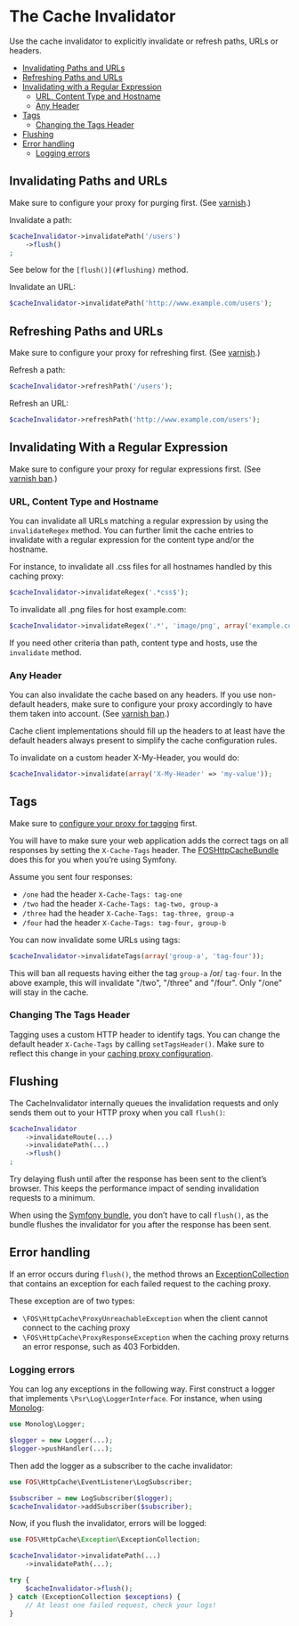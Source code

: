 The Cache Invalidator
=====================

Use the cache invalidator to explicitly invalidate or refresh paths, URLs or
headers.

* [Invalidating Paths and URLs](#invalidating-paths-and-urls)
* [Refreshing Paths and URLs](#refreshing-paths-and-urls)
* [Invalidating with a Regular Expression](#invalidating-with-a-regular-expression)
  * [URL, Content Type and Hostname](#urls-content-type-and-hostname)
  * [Any Header](#any-header)
* [Tags](#tags)
  * [Changing the Tags Header](#changing-the-tags-header)
* [Flushing](#flushing)
* [Error handling](#error-handling)
  * [Logging errors](#logging-errors)

Invalidating Paths and URLs
---------------------------

Make sure to configure your proxy for purging first.
(See [varnish](varnish.md#purge).)

Invalidate a path:

```php
$cacheInvalidator->invalidatePath('/users')
    ->flush()
;
```

See below for the `[flush()](#flushing)` method.

Invalidate an URL:
```php
$cacheInvalidator->invalidatePath('http://www.example.com/users');
```

Refreshing Paths and URLs
-------------------------

Make sure to configure your proxy for refreshing first.
(See [varnish](varnish.md#refresh).)

Refresh a path:

```php
$cacheInvalidator->refreshPath('/users');
```

Refresh an URL:

```php
$cacheInvalidator->refreshPath('http://www.example.com/users');
```

Invalidating With a Regular Expression
--------------------------------------

Make sure to configure your proxy for regular expressions first.
(See [varnish ban](varnish.md#ban).)

### URL, Content Type and Hostname

You can invalidate all URLs matching a regular expression by using the
`invalidateRegex` method. You can further limit the cache entries to invalidate
with a regular expression for the content type and/or the hostname.

For instance, to invalidate all .css files for all hostnames handled by this
caching proxy:

```php
$cacheInvalidator->invalidateRegex('.*css$');
```

To invalidate all .png files for host example.com:

```php
$cacheInvalidator->invalidateRegex('.*', 'image/png', array('example.com'));
```

If you need other criteria than path, content type and hosts, use the
`invalidate` method.

### Any Header

You can also invalidate the cache based on any headers. If you use non-default
headers, make sure to configure your proxy accordingly to have them taken into
account. (See [varnish ban](varnish.md#ban).)

Cache client implementations should fill up the headers to at least have the
default headers always present to simplify the cache configuration rules.

To invalidate on a custom header X-My-Header, you would do:

```php
$cacheInvalidator->invalidate(array('X-My-Header' => 'my-value'));
```

Tags
----

Make sure to [configure your proxy for tagging](varnish.md#tagging) first.

You will have to make sure your web application adds the correct tags on all
responses by setting the `X-Cache-Tags` header. The
[FOSHttpCacheBundle](https://github.com/FriendsOfSymfony/FOSHttpCacheBundle)
does this for you when you’re using Symfony.

Assume you sent four responses:

* `/one` had the header `X-Cache-Tags: tag-one`
* `/two` had the header `X-Cache-Tags: tag-two, group-a`
* `/three` had the header `X-Cache-Tags: tag-three, group-a`
* `/four` had the header `X-Cache-Tags: tag-four, group-b`

You can now invalidate some URLs using tags:

```php
$cacheInvalidator->invalidateTags(array('group-a', 'tag-four'));
```

This will ban all requests having either the tag `group-a` /or/ `tag-four`. In
the above example, this will invalidate "/two", "/three" and "/four". Only "/one"
will stay in the cache.

### Changing The Tags Header

Tagging uses a custom HTTP header to identify tags. You can change the default
header `X-Cache-Tags` by calling `setTagsHeader()`. Make sure to reflect this
change in your [caching proxy configuration](varnish.md#tagging).

Flushing
--------

The CacheInvalidator internally queues the invalidation requests and only sends
them out to your HTTP proxy when you call `flush()`:

```php
$cacheInvalidator
    ->invalidateRoute(...)
    ->invalidatePath(...)
    ->flush()
;
```

Try delaying flush until after the response has been sent to the client’s
browser. This keeps the performance impact of sending invalidation requests to
a minimum.

When using the [Symfony bundle](https://github.com/FriendsOfSymfony/FOSHttpCacheBundle),
you don’t have to call `flush()`, as the bundle flushes the invalidator for you
after the response has been sent.

Error handling
--------------

If an error occurs during `flush()`, the method throws an
[ExceptionCollection](../src/Exception/ExceptionCollection.php) that contains
an exception for each failed request to the caching proxy.

These exception are of two types:
* `\FOS\HttpCache\ProxyUnreachableException` when the client cannot connect to
   the caching proxy
* `\FOS\HttpCache\ProxyResponseException` when the caching proxy returns an
   error response, such as 403 Forbidden.

### Logging errors

You can log any exceptions in the following way. First construct a logger that
implements `\Psr\Log\LoggerInterface`. For instance, when using
[Monolog](https://github.com/Seldaek/monolog):

```php
use Monolog\Logger;

$logger = new Logger(...);
$logger->pushHandler(...);
```

Then add the logger as a subscriber to the cache invalidator:

```php
use FOS\HttpCache\EventListener\LogSubscriber;

$subscriber = new LogSubscriber($logger);
$cacheInvalidator->addSubscriber($subscriber);
```

Now, if you flush the invalidator, errors will be logged:

```php
use FOS\HttpCache\Exception\ExceptionCollection;

$cacheInvalidator->invalidatePath(...)
    ->invalidatePath(...);

try {
    $cacheInvalidator->flush();
} catch (ExceptionCollection $exceptions) {
    // At least one failed request, check your logs!
}
```